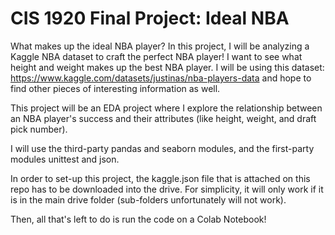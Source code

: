 # CIS 1920 Final Project: Ideal NBA

What makes up the ideal NBA player? In this project, I will be analyzing a Kaggle NBA dataset to craft the perfect NBA player! I want to see what height and weight makes up the best NBA player. I will be using this dataset: https://www.kaggle.com/datasets/justinas/nba-players-data and hope to find other pieces of interesting information as well.

This project will be an EDA project where I explore the relationship between an NBA player's success and their attributes (like height, weight, and draft pick number).

I will use the third-party pandas and seaborn modules, and the first-party modules unittest and json.

In order to set-up this project, the kaggle.json file that is attached on this repo has to be downloaded into the drive. For simplicity, it will only work if it is in the main drive folder (sub-folders unfortunately will not work).

Then, all that's left to do is run the code on a Colab Notebook!
